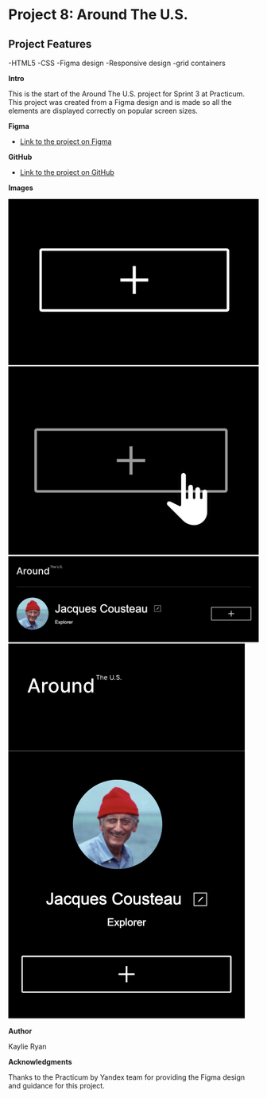 # Project 8: Around The U.S.

## Project Features

-HTML5
-CSS
-Figma design
-Responsive design
-grid containers

**Intro**

This is the start of the Around The U.S. project for Sprint 3 at Practicum. This project was created from a Figma design and is made so all the elements are displayed correctly on popular screen sizes.

**Figma**

- [Link to the project on Figma](https://www.figma.com/file/ii4xxsJ0ghevUOcssTlHZv/Sprint-3%3A-Around-the-US?node-id=0%3A1)

**GitHub**

- [Link to the project on GitHub](https://kaylieryan.github.io/se_project_aroundtheus/)

**Images**

![add button](./images/readmeimage1.png)
![add responsive](./images/readmeimage.png)
![header 1280](./images/readmeimage3.png)
![header 320](./images/readmeimage2.png)

**Author**

Kaylie Ryan

**Acknowledgments**

Thanks to the Practicum by Yandex team for providing the Figma design and guidance for this project.
